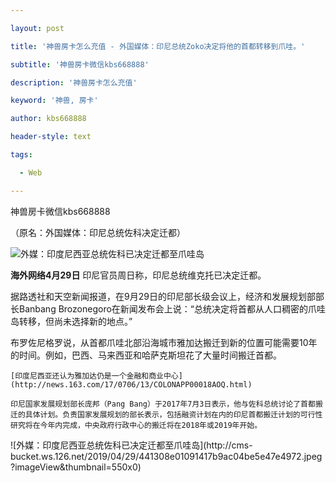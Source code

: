 ---
layout: post
title: '神兽房卡怎么充值 - 外国媒体：印尼总统Zoko决定将他的首都转移到爪哇。'
subtitle: '神兽房卡微信kbs668888'
description: '神兽房卡怎么充值'
keyword: '神兽, 房卡'
author: kbs668888
header-style: text
tags:
  - Web
---
神兽房卡微信kbs668888

（原名：外国媒体：印尼总统佐科决定迁都）

![外媒：印度尼西亚总统佐科已决定迁都至爪哇岛](http://dingyue.ws.126.net/N5Z650SmLM=27tblrvg4WFtUuXwfPYOiJWU1VlrvK3jC11556527006016.png)

 **海外网络4月29日** 印尼官员周日称，印尼总统维克托已决定迁都。

据路透社和天空新闻报道，在9月29日的印尼部长级会议上，经济和发展规划部部长Banbang
Brozonegoro在新闻发布会上说：“总统决定将首都从人口稠密的爪哇岛转移，但尚未选择新的地点。”

布罗佐尼格罗说，从首都爪哇北部沿海城市雅加达搬迁到新的位置可能需要10年的时间。例如，巴西、马来西亚和哈萨克斯坦花了大量时间搬迁首都。

    
    
    [印度尼西亚还认为雅加达仍是一个金融和商业中心](http://news.163.com/17/0706/13/COLONAPP00018AOQ.html)
    
    印尼国家发展规划部长庞邦（Pang Bang）于2017年7月3日表示，他与佐科总统讨论了首都搬迁的具体计划。负责国家发展规划的部长表示，包括融资计划在内的印尼首都搬迁计划的可行性研究将在今年内完成，中央政府行政中心的搬迁将在2018年或2019年开始。

![外媒：印度尼西亚总统佐科已决定迁都至爪哇岛](http://cms-
bucket.ws.126.net/2019/04/29/441308e01091417b9ac04be5e47e4972.jpeg?imageView&thumbnail=550x0)  

  

  


